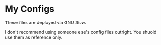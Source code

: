 # My Configs

These files are deployed via GNU Stow.

I don't recommend using someone else's config files outright. You shuold use them as reference only.
